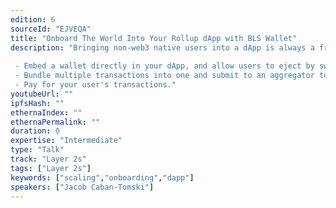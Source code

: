 ```yaml
---
edition: 6
sourceId: "EJVEQA"
title: "Onboard The World Into Your Rollup dApp with BLS Wallet"
description: "Bringing non-web3 native users into a dApp is always a fraught, friction filled experience, even with cheaper transaction costs on rollups. In this talk, we will show you how you can modify a dApp using BLS signatures & a smart contract wallet to:
 
 - Embed a wallet directly in your dApp, and allow users to eject by swapping its public key.
 - Bundle multiple transactions into one and submit to an aggregator to lower friction & save on gas.
 - Pay for your user's transactions."
youtubeUrl: ""
ipfsHash: ""
ethernaIndex: ""
ethernaPermalink: ""
duration: 0
expertise: "Intermediate"
type: "Talk"
track: "Layer 2s"
tags: ["Layer 2s"]
keywords: ["scaling","onboarding","dapp"]
speakers: ["Jacob Caban-Tomski"]
---
```

